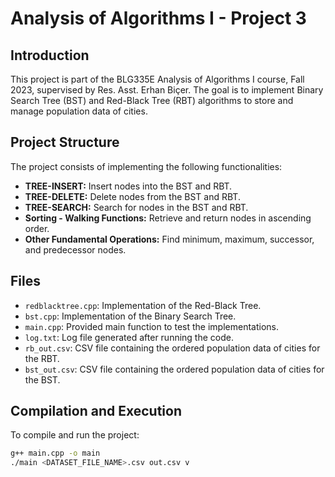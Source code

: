 # Analysis of Algorithms I - Project 3

## Introduction
This project is part of the BLG335E Analysis of Algorithms I course, Fall 2023, supervised by Res. Asst. Erhan Biçer. The goal is to implement Binary Search Tree (BST) and Red-Black Tree (RBT) algorithms to store and manage population data of cities.

## Project Structure
The project consists of implementing the following functionalities:
- **TREE-INSERT:** Insert nodes into the BST and RBT.
- **TREE-DELETE:** Delete nodes from the BST and RBT.
- **TREE-SEARCH:** Search for nodes in the BST and RBT.
- **Sorting - Walking Functions:** Retrieve and return nodes in ascending order.
- **Other Fundamental Operations:** Find minimum, maximum, successor, and predecessor nodes.

## Files
- `redblacktree.cpp`: Implementation of the Red-Black Tree.
- `bst.cpp`: Implementation of the Binary Search Tree.
- `main.cpp`: Provided main function to test the implementations.
- `log.txt`: Log file generated after running the code.
- `rb_out.csv`: CSV file containing the ordered population data of cities for the RBT.
- `bst_out.csv`: CSV file containing the ordered population data of cities for the BST.

## Compilation and Execution
To compile and run the project:
```sh
g++ main.cpp -o main
./main <DATASET_FILE_NAME>.csv out.csv v
```
